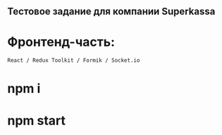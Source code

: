 ## Тестовое задание для компании Superkassa

# Фронтенд-часть:
    React / Redux Toolkit / Formik / Socket.io

# npm i

# npm start
